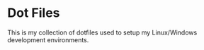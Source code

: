# Dot Files

This is my collection of dotfiles used to setup my Linux/Windows development environments.
